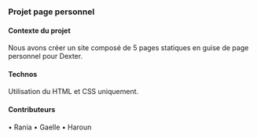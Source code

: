 ### Projet page personnel 
#### Contexte du projet
Nous avons créer un site composé de 5 pages statiques en guise de page personnel pour Dexter. 
#### Technos
Utilisation du HTML et CSS uniquement.
#### Contributeurs
• Rania
• Gaelle
• Haroun